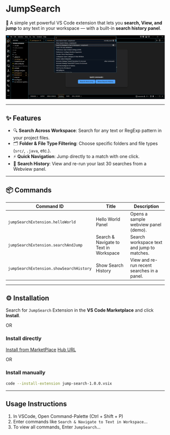 # JumpSearch

🚀 A simple yet powerful VS Code extension that lets you **search, View, and jump** to any text in your workspace — with a built-in **search history panel**.

![JumpSearch Screenshot](src/assets/image.png)

---

## ✨ Features

- 🔍 **Search Across Workspace**: Search for any text or RegExp pattern in your project files.
- 🗂️ **Folder & File Type Filtering**: Choose specific folders and file types (`src/`, `.java`, etc.).
- ⚡ **Quick Navigation**: Jump directly to a match with one click.
- 📝 **Search History**: View and re-run your last 30 searches from a Webview panel.

---

## 📦 Commands

| Command ID                              | Title                                  | Description                                 |
| --------------------------------------- | -------------------------------------- | ------------------------------------------- |
| `jumpSearchExtension.helloWorld`        | Hello World Panel                      | Opens a sample webview panel (demo).        |
| `jumpSearchExtension.searchAndJump`     | Search & Navigate to Text in Workspace | Search workspace text and jump to matches.  |
| `jumpSearchExtension.showSearchHistory` | Show Search History                    | View and re-run recent searches in a panel. |

---

## ⚙️ Installation

Search for `JumpSearch` Extension in the **VS Code Marketplace** and click **Install**.

OR

### Install directly
[Install from MarketPlace](https://marketplace.visualstudio.com/items?itemName=srinivas-batthula.jump-search)
[Hub URL](https://marketplace.visualstudio.com/manage/publishers/srinivas-batthula/extensions/jump-search/hub)

OR

### Install manually
   ```bash
   code --install-extension jump-search-1.0.0.vsix
   ```
---

## Usage Instructions
1. In VSCode, Open Command-Palette (Ctrl + Shift + P)
2. Enter commands like `Search & Navigate to Text in Workspace`...
3. To view all commands, Enter `JumpSearch`...
